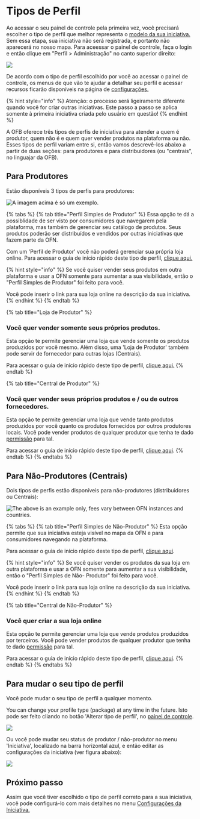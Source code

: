 # Tipos de Perfil

Ao acessar o seu painel de controle pela primeira vez, você precisará escolher o tipo de perfil que melhor representa o [modelo da sua iniciativa.](https://app.gitbook.com/@ofn-brasil/s/guide-ofn/~/drafts/-M2_FAGXWCqdgDD2kd2i/your-quick-start-on-ofn-given-who-you-are/@drafts) Sem essa etapa, sua iniciativa não será registrada, e portanto não aparecerá no nosso mapa. Para aceessar o painel de controle, faça o login e então clique em "Perfil &gt; Administração" no canto superior direito:

![](../../.gitbook/assets/access1.jpg)

De acordo com o tipo de perfil escolhido por você ao acessar o painel de controle, os menus de que vão te ajudar a detalhar seu perfil e acessar recursos ficarão disponíveis na página de [configurações.](https://app.gitbook.com/@ofn-brasil/s/guide-ofn/~/drafts/-M2_FAGXWCqdgDD2kd2i/recursos-basicos/enterprise-profile/enterprise-settings/@drafts)

{% hint style="info" %}
Atenção: o processo será ligeiramente diferente quando você for criar outras iniciativas. Este passo a passo se aplica somente à primeira iniciativa criada pelo usuário em questão!
{% endhint %}

A OFB oferece três tipos de perfis de iniciativa para atender a quem é produtor, quem não é e quem quer vender produtos na plataforma ou não. Esses tipos de perfil variam entre si, então vamos descrevê-los abaixo a partir de duas seções: para produtores e para distribuidores \(ou "centrais", no linguajar da OFB\).

## Para Produtores

Estão disponíveis 3 tipos de perfis para produtores:

![A imagem acima &#xE9; s&#xF3; um exemplo.](../../.gitbook/assets/profileproducers.png)

{% tabs %}
{% tab title="Perfil Simples de Produtor" %}
Essa opção te dá a possiblidade de ser visto por consumidores que navegarem pela plataforma, mas também de gerenciar seu catálogo de produtos. Seus produtos poderão ser distribuídos e vendidos por outras iniciativas que fazem parte da OFN.

Com um 'Perfil de Produtor' você não poderá gerenciar sua própria loja online. Para acessar o guia de início rápido deste tipo de perfil, [clique aqui.](https://app.gitbook.com/@ofn-brasil/s/guide-ofn/~/drafts/-M2_FAGXWCqdgDD2kd2i/guias-de-inicio-rapido/@drafts)

{% hint style="info" %}
Se você quiser vender seus produtos em outra plataforma e usar a OFN somente para aumentar a sua visibilidade, então o "Perfil Simples de Produtor" foi feito para você. 

Você pode inserir o link para sua loja online na descrição da sua iniciativa. 
{% endhint %}
{% endtab %}

{% tab title="Loja de Produtor" %}
### Você quer vender somente seus próprios produtos.

Esta opção te permite gerenciar uma loja que vende somente os produtos produzidos por você mesmo. Além disso, uma 'Loja de Produtor' também pode servir de fornecedor para outras lojas \(Centrais\).

Para acessar o guia de início rápido deste tipo de perfil, [clique aqui.](https://app.gitbook.com/@ofn-brasil/s/guide-ofn/~/drafts/-M2pFULdgaskSc3uOh17/guias-de-inicio-rapido)
{% endtab %}

{% tab title="Central de Produtor" %}
### Você quer vender seus próprios produtos e / ou de outros fornecedores.

Esta opção te permite gerenciar uma loja que vende tanto produtos produzidos por você quanto os produtos fornecidos por outros produtores locais. Você pode vender produtos de qualquer produtor que tenha te dado [permissão](https://app.gitbook.com/@ofn-brasil/s/guide-ofn/~/drafts/-M2pFULdgaskSc3uOh17/recursos-basicos/enterprise-profile/create-or-connect-with-your-supplying-producers) para tal.

Para acessar o guia de início rápido deste tipo de perfil, [clique aqui](https://app.gitbook.com/@ofn-brasil/s/guide-ofn/~/drafts/-M2pFULdgaskSc3uOh17/guias-de-inicio-rapido).
{% endtab %}
{% endtabs %}

## Para Não-Produtores \(Centrais\)

Dois tipos de perfis estão disponíveis para não-produtores \(distribuidores ou Centrais\):

![The above is an example only, fees vary between OFN instances and countries.](../../.gitbook/assets/profilenonproducers.png)

{% tabs %}
{% tab title="Perfil Simples de Não-Produtor" %}
Esta opção permite que sua iniciativa esteja visível no mapa da OFN e para consumidores navegando na plataforma.

Para acessar o guia de início rápido deste tipo de perfil, [clique aqui](https://app.gitbook.com/@ofn-brasil/s/guide-ofn/~/drafts/-M2pFULdgaskSc3uOh17/guias-de-inicio-rapido).

{% hint style="info" %}
Se você quiser vender os produtos da sua loja em outra plataforma e usar a OFN somente para aumentar a sua visibilidade, então o "Perfil Simples de Não- Produtor" foi feito para você. 

Você pode inserir o link para sua loja online na descrição da sua iniciativa. 
{% endhint %}
{% endtab %}

{% tab title="Central de Não-Produtor" %}
### Você quer criar a sua loja online

Esta opção te permite gerenciar uma loja que vende produtos produzidos por terceiros. Você pode vender produtos de qualquer produtor que tenha te dado [permissão](https://app.gitbook.com/@ofn-brasil/s/guide-ofn/~/drafts/-M2pFULdgaskSc3uOh17/recursos-basicos/enterprise-profile/create-or-connect-with-your-supplying-producers) para tal.

Para acessar o guia de início rápido deste tipo de perfil, [clique aqui](https://app.gitbook.com/@ofn-brasil/s/guide-ofn/~/drafts/-M2pFULdgaskSc3uOh17/guias-de-inicio-rapido/centra-multi-produtores-guia-de-inicio-rapido).
{% endtab %}
{% endtabs %}

## Para mudar o seu tipo de perfil

Você pode mudar o seu tipo de perfil a qualquer momento. 

You can change your profile type \(package\) at any time in the future. Isto pode ser feito cliando no botão 'Alterar tipo de perfil', no [painel de controle](https://app.gitbook.com/@ofn-brasil/s/guide-ofn/~/drafts/-M2pFULdgaskSc3uOh17/recursos-basicos/dashboard).

![](../../.gitbook/assets/dash-change.jpg)

Ou você pode mudar seu status de produtor / não-produtor no menu  'Iniciativa', localizado na barra horizontal azul,  e então editar as configurações da iniciativa \(ver figura abaixo\):

![](../../.gitbook/assets/change-package.png)

## Próximo passo

Assim que você tiver escolhido o tipo de perfil correto para a sua iniciativa, você pode configurá-lo com mais detalhes no menu [Configurações da Iniciativa.](https://app.gitbook.com/@ofn-brasil/s/guide-ofn/~/drafts/-M2pFULdgaskSc3uOh17/recursos-basicos/enterprise-profile/enterprise-settings) 

